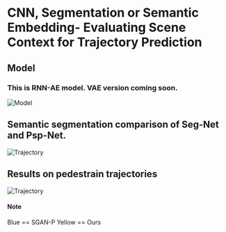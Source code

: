 # CNN, Segmentation or Semantic Embedding- Evaluating Scene Context for Trajectory Prediction


## Model 
### This is RNN-AE model. VAE version coming soon. 
![Model](https://github.com/arsalhuda24/VAE-Trajectory-Prediction/blob/master/model.png)


## Semantic segmentation comparison of Seg-Net and Psp-Net. 
![Trajectory](https://github.com/arsalhuda24/VAE-Trajectory-Prediction/blob/master/PSP-NET.png)


## Results on pedestrain trajectories 
![Trajectory](https://github.com/arsalhuda24/VAE-Trajectory-Prediction/blob/master/results.png)
#### Note 
Blue == SGAN-P
Yellow == Ours

